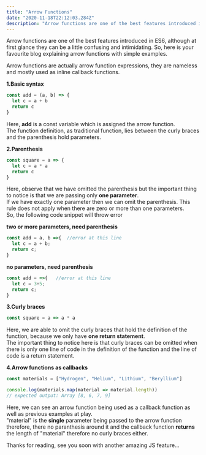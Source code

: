 ```yaml
---
title: "Arrow Functions"
date: "2020-11-18T22:12:03.284Z"
description: "Arrow functions are one of the best features introduced in ES6..."
---
```


Arrow functions are one of the best features introduced in ES6, although at first glance they can be a little confusing and intimidating.
So, here is your favourite blog explaining arrow functions with simple examples.

Arrow functions are actually arrow function expressions, they are nameless and mostly used as inline callback functions.

**1.Basic syntax**

```js
const add = (a, b) => {
  let c = a + b
  return c
}
```

Here, **add** is a const variable which is assigned the arrow function.<br/>
The function definition, as traditional function, lies between the curly braces and the parenthesis hold parameters.

**2.Parenthesis**

```js
const square = a => {
  let c = a * a
  return c
}
```

Here, observe that we have omitted the parenthesis but the important thing to notice is that we are passing only **one parameter**.<br/>
If we have exactly one parameter then we can omit the parenthesis.
This rule does not apply when there are zero or more than one parameters.<br/> So, the following code snippet will throw error

**two or more parameters, need parenthesis**

```js
const add = a, b =>{  //error at this line
  let c = a + b;
  return c;
}
```

**no parameters, need parenthesis**

```js
const add = =>{   //error at this line
  let c = 3+5;
  return c;
}
```

**3.Curly braces**

```js
const square = a => a * a
```

Here, we are able to omit the curly braces that hold the definition of the function, because we only have **one return statement**.<br/>
The important thing to notice here is that curly braces can be omitted when there is only one line of code in the definition of the function and the line of code is a return statement.

**4.Arrow functions as callbacks**

```js
const materials = ["Hydrogen", "Helium", "Lithium", "Beryllium"]

console.log(materials.map(material => material.length))
// expected output: Array [8, 6, 7, 9]
```

Here, we can see an arrow function being used as a callback function as well as previous examples at play.<br/>
"material" is the **single** parameter being passed to the arrow function therefore, there no paranthesis around it and the callback function **returns** the length of "material" therefore no curly braces either.

Thanks for reading, see you soon with another amazing JS feature...

